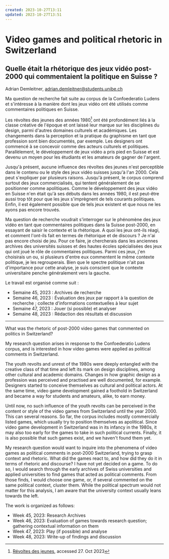 ```yaml
---
created: 2023-10-27T13:11
updated: 2023-10-27T13:51
---
```

# Video games and political rhetoric in Switzerland
## Quelle était la rhétorique des jeux vidéo post-2000 qui commentaient la politique en Suisse ?

Adrian Demleitner, [adrian.demleitner@students.unibe.ch](mailto:adrian.demleitner@students.unibe.ch)

Ma question de recherche fait suite au corpus de la Confoederatio Ludens et s'intéresse à la manière dont les jeux vidéo ont été utilisés comme commentaires politiques en Suisse.

Les révoltes des jeunes des années 1980[^1] ont été profondément liés à la classe créative de l'époque et ont laissé leur marque sur les disciplines du design, parmi d'autres domaines culturels et académiques. Les changements dans la perception et la pratique du graphisme en tant que profession sont bien documentés, par exemple. Les designers ont commencé à se concevoir comme des acteurs culturels et politiques. Parallèlement, le développement de jeux vidéo a pris pied en Suisse et est devenu un moyen pour les étudiants et les amateurs de gagner de l'argent. 

Jusqu'à présent, aucune influence des révoltes des jeunes n'est perceptible dans le contenu ou le style des jeux vidéo suisses jusqu'à l'an 2000. Cela peut s'expliquer par plusieurs raisons. Jusqu'à présent, le corpus comprend surtout des jeux commercialisés, qui tentent généralement de se positionner comme apolitiques. Comme le développement des jeux vidéo en Suisse n'en était qu'à ses débuts dans les années 1980, il est peut-être aussi trop tôt pour que les jeux s'imprègnent de tels courants politiques. Enfin, il est également possible que de tels jeux existent et que nous ne les ayons pas encore trouvés.

Ma question de recherche voudrait s'interroger sur le phénomène des jeux vidéo en tant que commentaires politiques dans la Suisse post-2000, en essayant de saisir le contexte et la rhétorique. A quoi les jeux ont-ils réagi, et comment l'ont-ils fait en termes de rhétorique et de discours ? Je n'ai pas encore choisi de jeu. Pour ce faire, je chercherais dans les anciennes archives des universités suisses et des hautes écoles spécialisées des jeux qui ont joué le rôle de commentaires politiques. Parmi ces jeux, j'en choisirais un ou, si plusieurs d'entre eux commentent le même contexte politique, je les regrouperais. Bien que le spectre politique n'ait pas d'importance pour cette analyse, je suis conscient que le contexte universitaire penche généralement vers la gauche.

Le travail est organisé comme suit :

- Semaine 45, 2023 : Archives de recherche
- Semaine 46, 2023 : Évaluation des jeux par rapport à la question de recherche ; collecte d'informations contextuelles à leur sujet
- Semaine 47, 2023 : Jouer (si possible) et analyser
- Semaine 48, 2023 : Rédaction des résultats et discussion

---

What was the rhetoric of post-2000 video games that commented on politics in Switzerland?

My research question arises in response to the Confoederatio Ludens corpus, and is interested in how video games were applied as political comments in Switzerland.

The youth revolts and unrest of the 1980s were deeply entangled with the creative class of that time and left its mark on design disciplines, among other cultural and academic domains. Changes in how graphic design as a profession was perceived and practised are well documented, for example. Designers started to conceive themselves as cultural and political actors. At the same time, video game development gained a foothold in Switzerland and became a way for students and amateurs, alike, to earn money. 

Until now, no such influence of the youth revolts can be perceived in the content or style of the video games from Switzerland until the year 2000. This can several reasons. So far, the corpus includes mostly commercially listed games, which usually try to position themselves as apolitical. Since video game development in Switzerland was in its infancy in the 1980s, it may also too early for the games to take in such political currents. Finally, it is also possible that such games exist, and we haven't found them yet.

My research question would want to inquire into the phenomena of video games as political comments in post-2000 Switzerland, trying to grasp context and rhetoric. What did the games react to, and how did they do it in terms of rhetoric and discourse? I have not yet decided on a game. To do so, I would search through the early archives of Swiss universities and applied universities to find games that acted as political comments. From those finds, I would choose one game, or, if several commented on the same political context, cluster them. While the political spectrum would not matter for this analysis, I am aware that the university context usually leans towards the left.

The work is organized as follows:

- Week 45, 2023: Research Archives
- Week 46, 2023: Evaluation of games towards research question; gathering contextual information on them
- Week 47, 2023: Play (if possible) and analyse
- Week 48, 2023: Write-up of findings and discussion

[^1]: [Révoltes des jeunes](https://hls-dhs-dss.ch/fr/articles/017349/2011-03-24/), accessed 27. Oct 2023